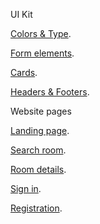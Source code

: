 UI Kit

[Colors & Type](https://syuzi22.github.io/hotel-booking/pages/colors-type.html).

[Form elements](https://syuzi22.github.io/hotel-booking/pages/form-elements.html).

[Cards](https://syuzi22.github.io/hotel-booking/pages/cards.html).

[Headers & Footers](https://syuzi22.github.io/hotel-booking/pages/headers-footers.html).


Website pages

[Landing page](https://syuzi22.github.io/hotel-booking/pages/landing.html).

[Search room](https://syuzi22.github.io/hotel-booking/pages/search-room.html).

[Room details](https://syuzi22.github.io/hotel-booking/pages/room-details.html).

[Sign in](https://syuzi22.github.io/hotel-booking/pages/sign.html).

[Registration](https://syuzi22.github.io/hotel-booking/pages/registration.html).

